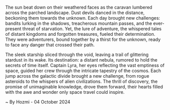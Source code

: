 
The sun beat down on their weathered faces as the caravan lumbered across the parched landscape. Dust devils danced in the distance, beckoning them towards the unknown. Each day brought new challenges: bandits lurking in the shadows, treacherous mountain passes, and the ever-present threat of starvation. Yet, the lure of adventure, the whispered tales of distant kingdoms and forgotten treasures, fueled their determination. They were adventurers, bound together by a thirst for the unknown, ready to face any danger that crossed their path.

The sleek starship sliced through the void, leaving a trail of glittering stardust in its wake. Its destination: a distant nebula, rumored to hold the secrets of time itself. Captain Lyra, her eyes reflecting the vast emptiness of space, guided her crew through the intricate tapestry of the cosmos. Each jump across the galactic divide brought a new challenge, from rogue asteroids to the whispers of alien civilizations. The thrill of discovery, the promise of unimaginable knowledge, drove them forward, their hearts filled with the awe and wonder only space travel could inspire. 

~ By Hozmi - 04 October 2024
